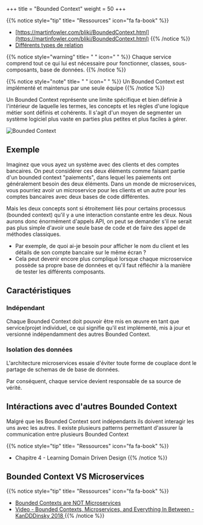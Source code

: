 +++
title = "Bounded Context"
weight = 50
+++

{{% notice style="tip" title= "Ressources" icon="fa fa-book" %}}

- [https://martinfowler.com/bliki/BoundedContext.html](https://martinfowler.com/bliki/BoundedContext.html)
  {{% /notice %}}
- [Différents types de relation](https://github.com/ddd-crew/context-mapping)

{{% notice style="warning" title= " " icon=" " %}}
Chaque service comprend tout ce qui lui est nécessaire pour fonctionner, classes, sous-composants, base de données.
{{% /notice %}}

{{% notice style="note" title= " " icon=" " %}}
Un Bounded Context est implémenté et maintenus par une seule équipe
{{% /notice %}}

Un Bounded Context représente une limite spécifique et bien définie à l'intérieur de laquelle les termes, les concepts et les règles d'une logique métier sont définis et cohérents. Il s'agit d'un moyen de segmenter un système logiciel plus vaste en parties plus petites et plus faciles à gérer.

![Bounded Context](https://martinfowler.com/bliki/images/boundedContext/sketch.png?width=40pc)

## Exemple

Imaginez que vous ayez un système avec des clients et des comptes bancaires. On peut considérer ces deux éléments comme faisant partie d'un bounded context "paiements", dans lequel les paiements ont généralement besoin des deux éléments. Dans un monde de microservices, vous pourriez avoir un microservice pour les clients et un autre pour les comptes bancaires avec deux bases de code différentes.

Mais les deux concepts sont si étroitement liés pour certains processus (bounded context) qu'il y a une interaction constante entre les deux. Nous aurons donc énormément d'appels API, on peut se demander s'il ne serait pas plus simple d'avoir une seule base de code et de faire des appel de méthodes classiques.

- Par exemple, de quoi ai-je besoin pour afficher le nom du client et les détails de son compte bancaire sur le même écran ?
- Cela peut devenir encore plus compliqué lorsque chaque microservice possède sa propre base de données et qu'il faut réfléchir à la manière de tester les différents composants.

## Caractéristiques

### Indépendant

Chaque Bounded Context doit pouvoir être mis en œuvre en tant que service/projet individuel, ce qui signifie qu'il est implémenté, mis à jour et versionné indépendamment des autres Bounded Context.

### Isolation des données

L'architecture microservices essaie d'éviter toute forme de couplace dont le partage de schemas de de base de données.

Par conséquent, chaque service devient responsable de sa source de vérité.

## Intéractions avec d'autres Bounded Context

Malgré que les Bounded Context sont indépendants ils doivent interagir les uns avec les autres. Il existe plusieurs patterns permettant d'assurer la communication entre plusieurs Bounded Context

{{% notice style="tip" title= "Ressources" icon="fa fa-book" %}}

- Chapitre 4 - Learning Domain Driven Design
  {{% /notice %}}

## Bounded Context VS Microservices

{{% notice style="tip" title= "Ressources" icon="fa fa-book" %}}

- [Bounded Contexts are NOT Microservices](https://vladikk.com/2018/01/21/bounded-contexts-vs-microservices/)
- [Video - Bounded Contexts, Microservices, and Everything In Between - KanDDDinsky 2018 ](https://youtu.be/dlnu5pSsg7k)
  {{% /notice %}}
